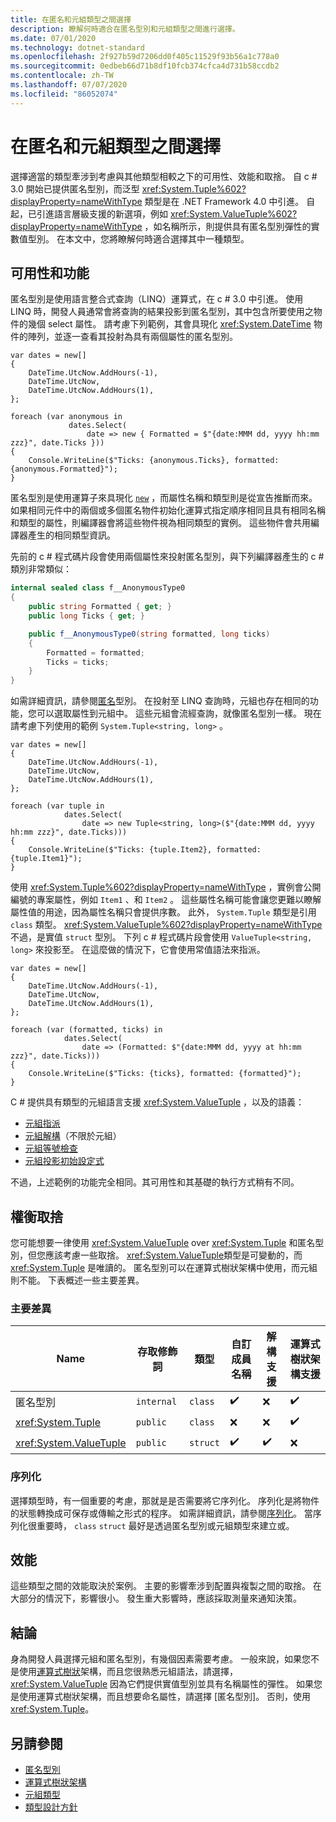 ```yaml
---
title: 在匿名和元組類型之間選擇
description: 瞭解何時適合在匿名型別和元組類型之間進行選擇。
ms.date: 07/01/2020
ms.technology: dotnet-standard
ms.openlocfilehash: 2f927b59d7206dd0f405c11529f93b56a1c778a0
ms.sourcegitcommit: 0edbeb66d71b8df10fcb374cfca4d731b58ccdb2
ms.contentlocale: zh-TW
ms.lasthandoff: 07/07/2020
ms.locfileid: "86052074"
---
```

# <a name="choosing-between-anonymous-and-tuple-types"></a>在匿名和元組類型之間選擇

選擇適當的類型牽涉到考慮與其他類型相較之下的可用性、效能和取捨。 自 c # 3.0 開始已提供匿名型別，而泛型 <xref:System.Tuple%602?displayProperty=nameWithType> 類型是在 .NET Framework 4.0 中引進。 自起，已引進語言層級支援的新選項，例如 <xref:System.ValueTuple%602?displayProperty=nameWithType> ，如名稱所示，則提供具有匿名型別彈性的實數值型別。 在本文中，您將瞭解何時適合選擇其中一種類型。

## <a name="usability-and-functionality"></a>可用性和功能

匿名型別是使用語言整合式查詢（LINQ）運算式，在 c # 3.0 中引進。 使用 LINQ 時，開發人員通常會將查詢的結果投影到匿名型別，其中包含所要使用之物件的幾個 select 屬性。 請考慮下列範例，其會具現化 <xref:System.DateTime> 物件的陣列，並逐一查看其投射為具有兩個屬性的匿名型別。

```csharp-interactive
var dates = new[]
{
    DateTime.UtcNow.AddHours(-1),
    DateTime.UtcNow,
    DateTime.UtcNow.AddHours(1),
};

foreach (var anonymous in
             dates.Select(
                 date => new { Formatted = $"{date:MMM dd, yyyy hh:mm zzz}", date.Ticks }))
{
    Console.WriteLine($"Ticks: {anonymous.Ticks}, formatted: {anonymous.Formatted}");
}
```

匿名型別是使用運算子來具現化 [`new`](../../csharp/language-reference/operators/new-operator.md) ，而屬性名稱和類型則是從宣告推斷而來。 如果相同元件中的兩個或多個匿名物件初始化運算式指定順序相同且具有相同名稱和類型的屬性，則編譯器會將這些物件視為相同類型的實例。 這些物件會共用編譯器產生的相同類型資訊。

先前的 c # 程式碼片段會使用兩個屬性來投射匿名型別，與下列編譯器產生的 c # 類別非常類似：

```csharp
internal sealed class f__AnonymousType0
{
    public string Formatted { get; }
    public long Ticks { get; }

    public f__AnonymousType0(string formatted, long ticks)
    {
        Formatted = formatted;
        Ticks = ticks;
    }
}
```

如需詳細資訊，請參閱[匿名](../../csharp/programming-guide/classes-and-structs/anonymous-types.md)型別。 在投射至 LINQ 查詢時，元組也存在相同的功能，您可以選取屬性到元組中。 這些元組會流經查詢，就像匿名型別一樣。 現在請考慮下列使用的範例 `System.Tuple<string, long>` 。

```csharp-interactive
var dates = new[]
{
    DateTime.UtcNow.AddHours(-1),
    DateTime.UtcNow,
    DateTime.UtcNow.AddHours(1),
};

foreach (var tuple in
            dates.Select(
                date => new Tuple<string, long>($"{date:MMM dd, yyyy hh:mm zzz}", date.Ticks)))
{
    Console.WriteLine($"Ticks: {tuple.Item2}, formatted: {tuple.Item1}");
}
```

使用 <xref:System.Tuple%602?displayProperty=nameWithType> ，實例會公開編號的專案屬性，例如 `Item1` 、和 `Item2` 。 這些屬性名稱可能會讓您更難以瞭解屬性值的用途，因為屬性名稱只會提供序數。 此外， `System.Tuple` 類型是引用 `class` 類型。 <xref:System.ValueTuple%602?displayProperty=nameWithType>不過，是實值 `struct` 型別。 下列 c # 程式碼片段會使用 `ValueTuple<string, long>` 來投影至。 在這麼做的情況下，它會使用常值語法來指派。

```csharp-interactive
var dates = new[]
{
    DateTime.UtcNow.AddHours(-1),
    DateTime.UtcNow,
    DateTime.UtcNow.AddHours(1),
};

foreach (var (formatted, ticks) in
            dates.Select(
                date => (Formatted: $"{date:MMM dd, yyyy at hh:mm zzz}", date.Ticks)))
{
    Console.WriteLine($"Ticks: {ticks}, formatted: {formatted}");
}
```

C # 提供具有類型的元組語言支援 <xref:System.ValueTuple> ，以及的語義：

- [元組指派](../../csharp/tuples.md#assignment-and-tuples)
- [元組解構](../../csharp/deconstruct.md)（不限於元組）
- [元組等號檢查](../../csharp/tuples.md#equality-and-tuples)
- [元組投影初始設定式](../../csharp/tuples.md#tuple-projection-initializers)

不過，上述範例的功能完全相同。其可用性和其基礎的執行方式稍有不同。

## <a name="tradeoffs"></a>權衡取捨

您可能想要一律使用 <xref:System.ValueTuple> over <xref:System.Tuple> 和匿名型別，但您應該考慮一些取捨。 <xref:System.ValueTuple>類型是可變動的，而 <xref:System.Tuple> 是唯讀的。 匿名型別可以在運算式樹狀架構中使用，而元組則不能。 下表概述一些主要差異。

### <a name="key-differences"></a>主要差異

| Name                     | 存取修飾詞 | 類型     | 自訂成員名稱 | 解構支援 | 運算式樹狀架構支援 |
|--------------------------|-----------------|----------|----------------------|------------------------|-------------------------|
| 匿名型別          | `internal`      | `class`  | ✔️                   | ❌                     | ✔️                     |
| <xref:System.Tuple>      | `public`        | `class`  | ❌                   | ❌                     | ✔️                     |
| <xref:System.ValueTuple> | `public`        | `struct` | ✔️                   | ✔️                     | ❌                     |

### <a name="serialization"></a>序列化

選擇類型時，有一個重要的考慮，那就是是否需要將它序列化。 序列化是將物件的狀態轉換成可保存或傳輸之形式的程序。 如需詳細資訊，請參閱[序列化](../../csharp/programming-guide/concepts/serialization/index.md)。 當序列化很重要時， `class` `struct` 最好是透過匿名型別或元組類型來建立或。

## <a name="performance"></a>效能

這些類型之間的效能取決於案例。 主要的影響牽涉到配置與複製之間的取捨。 在大部分的情況下，影響很小。 發生重大影響時，應該採取測量來通知決策。

## <a name="conclusion"></a>結論

身為開發人員選擇元組和匿名型別，有幾個因素需要考慮。 一般來說，如果您不是使用[運算式樹狀](../../csharp/expression-trees.md)架構，而且您很熟悉元組語法，請選擇， <xref:System.ValueTuple> 因為它們提供實值型別並具有名稱屬性的彈性。 如果您是使用運算式樹狀架構，而且想要命名屬性，請選擇 [匿名型別]。 否則，使用 <xref:System.Tuple>。

## <a name="see-also"></a>另請參閱

- [匿名型別](../../csharp/programming-guide/classes-and-structs/anonymous-types.md)
- [運算式樹狀架構](../../csharp/expression-trees.md)
- [元組類型](../../csharp/tuples.md)
- [類型設計方針](../design-guidelines/type.md)
